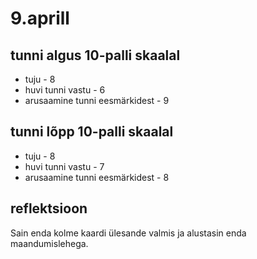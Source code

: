 # 9.aprill
## tunni algus 10-palli skaalal
* tuju - 8
* huvi tunni vastu - 6
* arusaamine tunni eesmärkidest - 9

## tunni lõpp 10-palli skaalal
* tuju - 8
* huvi tunni vastu - 7
* arusaamine tunni eesmärkidest - 8


## reflektsioon 
Sain enda kolme kaardi ülesande valmis ja alustasin enda maandumislehega.